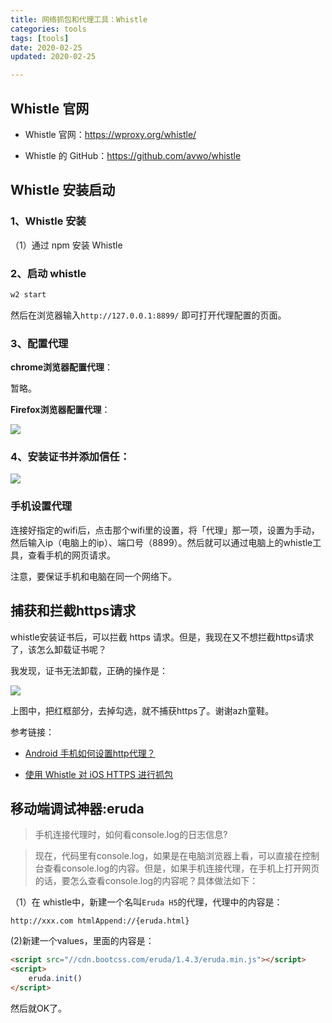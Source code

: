 ```yaml
---
title: 网络抓包和代理工具：Whistle
categories: tools
tags: [tools]
date: 2020-02-25
updated: 2020-02-25

---
```


## Whistle 官网

- Whistle 官网：<https://wproxy.org/whistle/>

- Whistle 的 GitHub：<https://github.com/avwo/whistle>


## Whistle 安装启动

### 1、Whistle 安装


（1）通过 npm 安装 Whistle


### 2、启动 whistle

```bash
w2 start
```

然后在浏览器输入`http://127.0.0.1:8899/` 即可打开代理配置的页面。


### 3、配置代理

**chrome浏览器配置代理**：

暂略。

**Firefox浏览器配置代理**：

![](../img/20200420_1357.png)


### 4、安装证书并添加信任：

![](../img/20200420_0922.png)


### 手机设置代理

连接好指定的wifi后，点击那个wifi里的设置，将「代理」那一项，设置为手动，然后输入ip（电脑上的ip）、端口号（8899）。然后就可以通过电脑上的whistle工具，查看手机的网页请求。

注意，要保证手机和电脑在同一个网络下。


## 捕获和拦截https请求


whistle安装证书后，可以拦截 https 请求。但是，我现在又不想拦截https请求了，该怎么卸载证书呢？

我发现，证书无法卸载，正确的操作是：

![](http://img.smyhvae.com/20180426_1621.png)

上图中，把红框部分，去掉勾选，就不捕获https了。谢谢azh童鞋。


参考链接：

- [Android 手机如何设置http代理？](https://www.zhihu.com/question/21474174)

- [使用 Whistle 对 iOS HTTPS 进行抓包](http://zhuscat.com/2017/09/20/https-proxy-on-ios/)


## 移动端调试神器:eruda


> 手机连接代理时，如何看console.log的日志信息?

> 现在，代码里有console.log，如果是在电脑浏览器上看，可以直接在控制台查看console.log的内容。但是，如果手机连接代理，在手机上打开网页的话，要怎么查看console.log的内容呢？具体做法如下：

（1）在 whistle中，新建一个名叫`Eruda H5`的代理，代理中的内容是：

```
http://xxx.com htmlAppend://{eruda.html}
```

(2)新建一个values，里面的内容是：

```html
<script src="//cdn.bootcss.com/eruda/1.4.3/eruda.min.js"></script>
<script>
    eruda.init()
</script>
```


然后就OK了。


